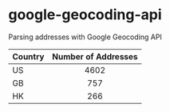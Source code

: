 # google-geocoding-api
Parsing addresses with Google Geocoding API

| Country        | Number of Addresses           |
| ------------- |:-------------:|
| US      | 4602 		 |
| GB      | 757      |
| HK      | 266      |
